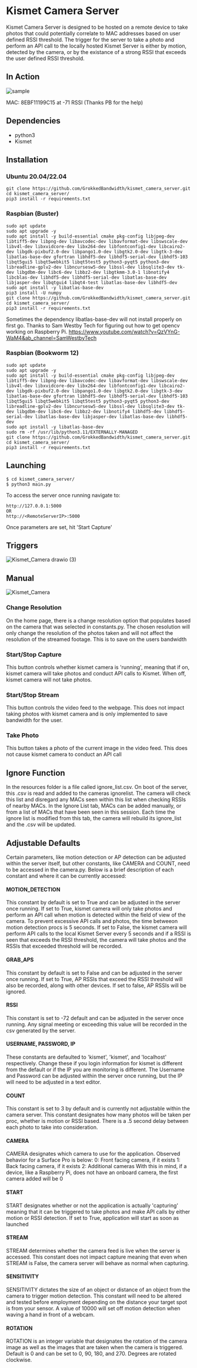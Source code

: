 # Kismet Camera Server

Kismet Camera Server is designed to be hosted on a remote device to take photos that could potentially correlate to MAC addresses based on user defined RSSI threshold.
The trigger for the server to take a photo and perform an API call to the locally hosted Kismet Server is either by motion, detected by the camera, or by the existance 
of a strong RSSI that exceeds the user defined RSSI threshold. 
## In Action
![sample](https://user-images.githubusercontent.com/96986202/224189962-66aab5da-538c-4a4c-8aad-963e7832b949.png)

MAC: 8EBF11199C15 at -71 RSSI (Thanks PB for the help)

## Dependencies
- python3
- Kismet

## Installation

### Ubuntu 20.04/22.04

```
git clone https://github.com/GrokkedBandwidth/kismet_camera_server.git
cd kismet_camera_server/
pip3 install -r requirements.txt
```

### Raspbian (Buster)

```
sudo apt update
sudo apt upgrade -y
sudo apt install -y build-essential cmake pkg-config libjpeg-dev libtiff5-dev libpng-dev libavcodec-dev libavformat-dev libswscale-dev libv4l-dev libxvidcore-dev libx264-dev libfontconfig1-dev libcairo2-dev libgdk-pixbuf2.0-dev libpango1.0-dev libgtk2.0-dev libgtk-3-dev libatlas-base-dev gfortran libhdf5-dev libhdf5-serial-dev libhdf5-103 libqt5gui5 libqt5webkit5 libqt5test5 python3-pyqt5 python3-dev libreadline-gplv2-dev libncursesw5-dev libssl-dev libsqlite3-dev tk-dev libgdbm-dev libc6-dev libbz2-dev libgtkmm-3.0-1 libnotify4 libcblas-dev libhdf5-dev libhdf5-serial-dev libatlas-base-dev libjasper-dev libqtgui4 libqt4-test libatlas-base-dev libhdf5-dev
sudo apt install -y libatlas-base-dev
pip3 install -U numpy
git clone https://github.com/GrokkedBandwidth/kismet_camera_server.git
cd kismet_camera_server/
pip3 install -r requirements.txt
```
Sometimes the dependency libatlas-base-dev will not install properly on first go.
Thanks to Sam Westby Tech for figuring out how to get opencv working on Raspberry Pi.
https://www.youtube.com/watch?v=QzVYnG-WaM4&ab_channel=SamWestbyTech

### Raspbian (Bookworm 12)
````
sudo apt update
sudo apt upgrade -y
sudo apt install -y build-essential cmake pkg-config libjpeg-dev libtiff5-dev libpng-dev libavcodec-dev libavformat-dev libswscale-dev libv4l-dev libxvidcore-dev libx264-dev libfontconfig1-dev libcairo2-dev libgdk-pixbuf2.0-dev libpango1.0-dev libgtk2.0-dev libgtk-3-dev libatlas-base-dev gfortran libhdf5-dev libhdf5-serial-dev libhdf5-103 libqt5gui5 libqt5webkit5 libqt5test5 python3-pyqt5 python3-dev libreadline-gplv2-dev libncursesw5-dev libssl-dev libsqlite3-dev tk-dev libgdbm-dev libc6-dev libbz2-dev libnotify4 libhdf5-dev libhdf5-serial-dev libatlas-base-dev libjasper-dev libatlas-base-dev libhdf5-dev
sudo apt install -y libatlas-base-dev
sudo rm -rf /usr/lib/python3.11/EXTERNALLY-MANAGED
git clone https://github.com/GrokkedBandwidth/kismet_camera_server.git
cd kismet_camera_server/
pip3 install -r requirements.txt
````
## Launching
```
$ cd kismet_camera_server/
$ python3 main.py
```
To access the server once running navigate to:
```
http://127.0.0.1:5000
OR
http://<RemoteServerIP>:5000
```
Once parameters are set, hit 'Start Capture'

## Triggers

![Kismet_Camera drawio (3)](https://user-images.githubusercontent.com/96986202/231572465-ac10659a-e9ed-4406-8044-7b4c32a1ccec.png)

## Manual

![Kismet_Camera](https://user-images.githubusercontent.com/96986202/224191345-f133ac89-6f41-44f9-9850-0e134727f307.png)

### Change Resolution

On the home page, there is a change resolution option that populates based on the camera that was selected in constants.py.
The chosen resolution will only change the resolution of the photos taken and will not affect the resolution of the 
streamed footage. This is to save on the users bandwidth

### Start/Stop Capture

This button controls whether kismet camera is 'running', meaning that if on, kismet camera will take photos and 
conduct API calls to Kismet. When off, kismet camera will not take photos.

### Start/Stop Stream

This button controls the video feed to the webpage. This does not impact taking photos with kismet camera and is only
implemented to save bandwidth for the user.

### Take Photo

This button takes a photo of the current image in the video feed. This does not cause kismet camera to conduct an API call

## Ignore Function

In the resources folder is a file called ignore_list.csv. On boot of the server, this .csv is read and added to the 
cameras ignorelist. The camera will check this list and disregard any MACs seen within this list when checking RSSIs of 
nearby MACs. In the Ignore List tab, MACs can be added manually, or from a list of MACs that have been seen in this
session. Each time the ignore list is modified from this tab, the camera will rebuild its ignore_list and the .csv will 
be updated.

## Adjustable Defaults
Certain parameters, like motion detection or AP detection can be adjusted within the server itself, but other constants, like CAMERA and COUNT, need to be accessed in the camera.py. Below is a brief description of each constant and where it can be currently accessed:

#### MOTION_DETECTION
This constant by default is set to True and can be adjusted in the server once running. If set to True, kismet camera will only take photos and perform an API call when motion is detected within the field of view of the camera. To prevent excessive API calls and photos, the time betweeon motion detection procs is 5 seconds. If set to False, the kismet camera will perform API calls to the local Kismet Server every 5 seconds and if a RSSI is seen that exceeds the RSSI threshold, the camera will take photos and the RSSIs that exceeded threshold will be recorded. 

#### GRAB_APS
This constant by default is set to False and can be adjusted in the server once running. If set to True, AP RSSIs that exceed the RSSI threshold will also be recorded, along with other devices. If set to false, AP RSSIs will be ignored.

#### RSSI
This constant is set to -72 default and can be adjusted in the server once running. Any signal meeting or exceeding this value will be recorded in the csv generated by the server.

#### USERNAME, PASSWORD, IP
These constants are defaulted to 'kismet', 'kismet', and 'localhost' respectively. Change these if you login information for kismet is different from the default or if the IP you are monitoring is different. The Username and Password can be adjusted within the server once running, but the IP will need to be adjusted in a text editor.

#### COUNT
This constant is set to 3 by default and is currently not adjustable within the camera server. This constant designates how many photos will be taken per proc, whether is motion or RSSI based. There is a .5 second delay between each photo to take into consideration. 

#### CAMERA
CAMERA designates which camera to use for the application. Observed behavior for a Surface Pro is below:
0: Front facing camera, if it exists
1: Back facing camera, if it exists
2: Additional cameras
With this in mind, if a device, like a Raspberry Pi, does not have an onboard camera, the first camera added will be 0

#### START
START designates whether or not the application is actually 'capturing' meaning that it can be triggered to take photos
and make API calls by either motion or RSSI detection. If set to True, application will start as soon as launched

#### STREAM
STREAM determines whether the camera feed is live when the server is accessed. This constant does not impact capture
meaning that even when STREAM is False, the camera server will behave as normal when capturing. 

#### SENSITIVITY
SENSITIVITY dictates the size of an object or distance of an object from the camera to trigger motion detection. This constant will
need to be altered and tested before employment depending on the distance your target spot is from your sensor. A value
of 10000 will set off motion detection when waving a hand in front of a webcam.

#### ROTATION 
ROTATION is an integer variable that designates the rotation of the camera image as well as the images that are taken
when the camera is triggered. Default is 0 and can be set to 0, 90, 180, and 270. Degrees are rotated clockwise.



